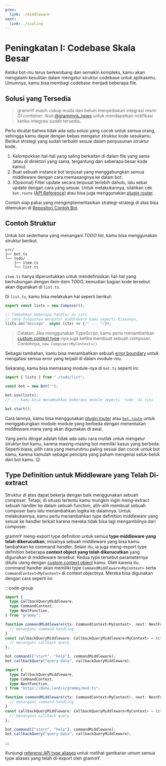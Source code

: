 ```yaml
---
prev:
  link: ./middleware
next:
  link: ./scaling
---
```


# Peningkatan I: Codebase Skala Besar

Ketika bot-mu terus berkembang dan semakin kompleks, kamu akan mengalami kesulitan dalam mengatur struktur codebase untuk aplikasimu.
Umumnya, kamu bisa membagi codebase menjadi beberapa file.

## Solusi yang Tersedia

> grammY masih cukup muda dan belum menyediakan integrasi resmi _DI container_.
> Ikuti [@grammyjs_news](https://t.me/grammyjs_news) untuk mendapatkan notifikasi ketika integrasi sudah tersedia.

Perlu dicatat bahwa tidak ada satu solusi yang cocok untuk semua orang, sehingga kamu dapat dengan bebas mengatur struktur kode sesukamu.
Berikut strategi yang sudah terbukti sesuai dalam penyusunan struktur kode.

1. Kelompokkan hal-hal yang saling berkaitan di dalam file yang sama (atau di direktori yang sama, tergantung dari seberapa besar kode kamu).
2. Buat sebuah instance bot terpusat yang menggabungkan semua middleware dengan cara memasangnya ke dalam bot.
3. (Opsional) Filter update secara terpusat terlebih dahulu, lalu sebar update dengan cara yang sesuai.
   Untuk melakukannya, silahkan cek `bot.route` ([API Reference](https://deno.land/x/grammy/mod.ts?s=Composer#method_route_0)) atau bisa juga menggunakan [plugin router](../plugins/router).

Contoh siap pakai yang mengimplementasikan strategi-strategi di atas bisa ditemukan di [Repositori Contoh Bot](https://github.com/grammyjs/examples/tree/main/scaling).

## Contoh Struktur

Untuk bot sederhana yang menangani _TODO list_, kamu bisa menggunakan struktur berikut.

```asciiart:no-line-numbers
src/
├── bot.ts
└── todo/
    ├── item.ts
    └── list.ts
```

`item.ts` hanya diperuntukkan untuk mendefinisikan hal-hal yang berhubungan dengan item-item TODO, kemudian bagian kode tersebut akan digunakan di `list.ts`.

Di `list.ts`, kamu bisa melakukan hal seperti berikut:

```ts
export const lists = new Composer();

// Tambahkan beberapa handler di sini
// yang fungsinya mengatur middleware kamu seperti biasanya.
lists.on("message", async (ctx) => {/* ... */});
```

> Catatan: Jika menggunakan TypeScript, kamu perlu menambahkan [custom context type](../guide/context#memodifikasi-object-context)-nya juga ketika membuat sebuah composer.
> Contohnya, `new Composer<MyContext>()`.

Sebagai tambahan, kamu bisa menambahkan sebuah [error boundary](../guide/errors#error-boundary) untuk mengatasi semua error yang terjadi di dalam module-mu.

Sekarang, kamu bisa memasang module-nya di `bot.ts` seperti ini:

```ts
import { lists } from "./todo/list";

const bot = new Bot("");

bot.use(lists);
// ... kamu bisa menambahkan beberapa module seperti `todo` di sini

bot.start();
```

Cara lainnya, kamu bisa menggunakan [plugin router](../plugins/router) atau [`bot.route`](https://deno.land/x/grammy/mod.ts?s=Composer#method_route_0) untuk menggabungkan module-module yang berbeda dengan menentukan middleware mana yang akan digunakan di awal.

Yang perlu diingat adalah tidak ada satu cara mutlak untuk mengatur struktur bot kamu, karena masing-masing bot memiliki kasus yang berbeda.
Seperti biasa, pilih cara yang menurutmu paling sesuai dan cocok untuk bot kamu, karena kamulah sebagai pencipta yang paham mengenai seluk-beluk dari bot kamu. :wink:

## Type Definition untuk Middleware yang Telah Di-extract

Struktur di atas dapat bekerja dengan baik menggunakan sebuah composer.
Tetapi, di situasi tertentu kamu mungkin ingin meng-extract sebuah handler ke dalam sebuah function, alih-alih membuat sebuah composer baru lalu menambahkan logika ke dalamnya.
Untuk melakukannya, kamu perlu menambahkan type definition middleware yang sesuai ke handler terkait karena mereka tidak bisa lagi mengambilnya dari composer.

grammY meng-export type definition untuk semua **type middleware yang telah dikerucutkan**, misalnya sebuah middleware yang bisa kamu tambahkan ke command handler.
Selain itu, ia juga meng-export type definition beberapa **context object yang telah dikerucutkan** yang digunakan di middleware tersebut.
Kedua type tersebut parameternya ditulis ulang dengan [custom context object](../guide/context#memodifikasi-object-context) kamu.
Oleh karena itu, command handler akan memiliki type `CommandMiddleware<MyContext>` serta `CommandContext<MyContext>` di context objectnya.
Mereka bisa digunakan dengan cara seperti ini:

:::code-group

```ts [Node.js]
import {
  type CallbackQueryMiddleware,
  type CommandContext,
  type NextFunction,
} from "grammy";

function commandMiddleware(ctx: CommandContext<MyContext>, next: NextFunction) {
  // menangani command handling
}
const callbackQueryMiddleware: CallbackQueryMiddleware<MyContext> = (ctx) => {
  // menangani callback query
};

bot.command(["start", "help"], commandMiddleware);
bot.callbackQuery("query-data", callbackQueryMiddleware);
```

```ts [Deno]
import {
  type CallbackQueryMiddleware,
  type CommandContext,
  type NextFunction,
} from "https://deno.land/x/grammy/mod.ts";

function commandMiddleware(ctx: CommandContext<MyContext>, next: NextFunction) {
  // menangani command handling
}
const callbackQueryMiddleware: CallbackQueryMiddleware<MyContext> = (ctx) => {
  // menangani callback query
};

bot.command(["start", "help"], commandMiddleware);
bot.callbackQuery("query-data", callbackQueryMiddleware);
```

:::

Kunjungi [referensi API type aliases](https://deno.land/x/grammy/mod.ts#Type_Aliases) untuk melihat gambaran umum semua type aliases yang telah di-export oleh grammY.
